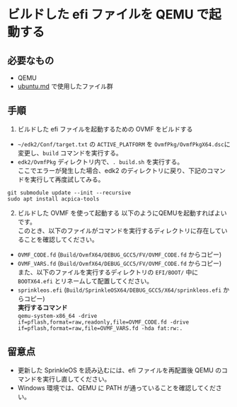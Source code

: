 # ビルドした efi ファイルを QEMU で起動する
## 必要なもの
* QEMU
* [ubuntu.md](ubuntu.md) で使用したファイル群
## 手順
1. ビルドした efi ファイルを起動するための OVMF をビルドする
* `~/edk2/Conf/target.txt` の `ACTIVE_PLATFORM` を `OvmfPkg/OvmfPkgX64.dsc`に変更し、`build` コマンドを実行する。
* `edk2/OvmfPkg` ディレクトリ内で、`. build.sh` を実行する。  
ここでエラーが発生した場合、edk2 のディレクトリに戻り、下記のコマンドを実行して再度試してみる。
```
git submodule update --init --recursive
sudo apt install acpica-tools
```
2. ビルドした OVMF を使って起動する
以下のようにQEMUを起動すればよいです。  
このとき、以下のファイルがコマンドを実行するディレクトリに存在していることを確認してください。  
* `OVMF_CODE.fd` (`Build/OvmfX64/DEBUG_GCC5/FV/OVMF_CODE.fd` からコピー)  
* `OVMF_VARS.fd` (`Build/OvmfX64/DEBUG_GCC5/FV/OVMF_CODE.fd` からコピー)  
また、以下のファイルを実行するディレクトリの `EFI/BOOT/` 中に `BOOTX64.efi` とリネームして配置してください。
* `sprinkleos.efi` (`Build/SprinkleOSX64/DEBUG_GCC5/X64/sprinkleos.efi` からコピー)  
**実行するコマンド**  
`qemu-system-x86_64 -drive if=pflash,format=raw,readonly,file=OVMF_CODE.fd -drive if=pflash,format=raw,file=OVMF_VARS.fd -hda fat:rw:.`

## 留意点
* 更新した SprinkleOS を読み込むには、efi ファイルを再配置後 QEMU のコマンドを実行し直してください。
* Windows 環境では、QEMU に PATH が通っていることを確認してください。

